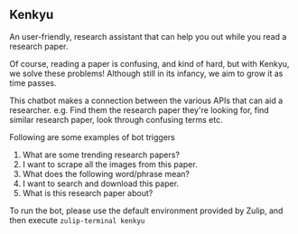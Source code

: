 ## Kenkyu

An user-friendly, research assistant that can help you out while you read a research paper. 

Of course, reading a paper is confusing, and kind of hard, but with Kenkyu, we solve these problems! Although still in its infancy, we aim to grow it as time passes.

This chatbot makes a connection between the various APIs that can aid a researcher. e.g. Find them the research paper they're looking for, find similar research paper, look through confusing terms etc.

Following are some examples of bot triggers

1. What are some trending research papers?
2. I want to scrape all the images from this paper.
3. What does the following word/phrase mean?
4. I want to search and download this paper.
5. What is this research paper about?

To run the bot, please use the default environment provided by Zulip, and then execute `zulip-terminal kenkyu`
